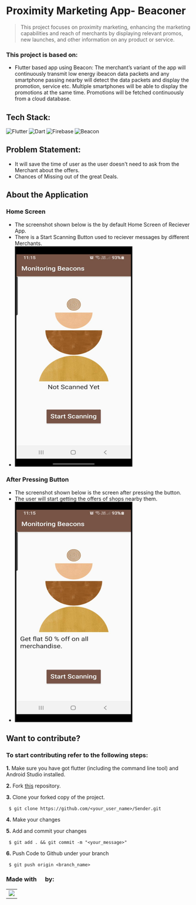 # Proximity Marketing App- Beaconer
>This project focuses on proximity marketing, enhancing the marketing capabilities and reach of merchants by displaying relevant promos, new launches, and other information on any product or service.
### This project is based on:
* Flutter based app using Beacon:  The merchant’s variant of the app will continuously transmit low energy ibeacon data packets and any smartphone passing nearby will detect the data packets and display the promotion, service etc.  Multiple smartphones will be able to display the promotions at the same time. Promotions will be fetched continuously from a cloud database.
## Tech Stack:
<img alt="Flutter" src="https://img.shields.io/badge/Flutter%20-%2302569B.svg?&style=for-the-badge&logo=Flutter&logoColor=white" />	<img alt="Dart" src="https://img.shields.io/badge/dart-%230175C2.svg?&style=for-the-badge&logo=dart&logoColor=white"/>  <img alt="Firebase" src="https://img.shields.io/badge/firebase%20-%23039BE5.svg?&style=for-the-badge&logo=firebase"/>	<img alt = "Beacon"  src = "https://img.shields.io/badge/Beacon%20-%2302569B.svg?&style=for-the-badge&logo=iBeacon&logoColor=white" />
 ## Problem Statement: 
 * It will save the time of user as the user doesn't need to ask from the Merchant about the offers. <br/>
 * Chances of Missing out of the great Deals. <br/>

## About the Application
### Home Screen
* The screenshot shown below is the by default Home Screen of Reciever App.<br/>
* There is a Start Scanning Button used to reciever messages by different Merchants.<br/>
* <img src="reciever1.jpeg" width="320" height="600">
 
 ### After Pressing Button
 * The screenshot shown below is the screen after pressing the button. <br/>
 * The user will start getting the offers of shops nearby them.<br/>
 * <img src="reciever2.jpeg" width="320" height="600">

## Want to contribute?
### To start contributing refer to the following steps:
**1.** Make sure you have got flutter (including the command line tool) and Android Studio installed.

**2.**  Fork [this](git@github.com:Coding-Owls/Sender.git) repository.

**3.**  Clone your forked copy of the project.

     $ git clone https://github.com/<your_user_name>/Sender.git


**4.** Make your changes

**5.** Add and commit your changes

     $ git add . && git commit -m "<your_message>"
     
**6.** Push Code to Github under your branch 

     $ git push origin <branch_name> 

### Made with <img src = "https://www.flaticon.com/svg/vstatic/svg/1216/1216649.svg?token=exp=1616922360~hmac=04cff1b699c89a1e3841b3d306548735" height = 15, width = 15> by:
<table>
	<tr>
		<td>
   <a href="https://github.com/Coding-Owls/Sender/graphs/contributors">
  <img src="https://contrib.rocks/image?repo=Coding-Owls/Sender" />
</a>
	</td>
	</tr>
</table>
